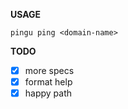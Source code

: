 **USAGE**

`
pingu ping <domain-name>
`

**TODO**
  - [x] more specs
  - [x] format help
  - [x] happy path